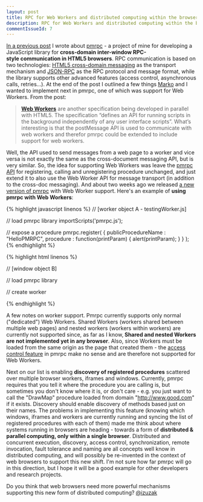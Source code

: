 ```yaml
---
layout: post
title: RPC for Web Workers and distributed computing within the browser
description: RPC for Web Workers and distributed computing within the browser
commentIssueId: 7
---
```


<a href="http://ivanzuzak.info/2009/10/10/inter-window-browser-communication-and-how-to-make-it-better/" target="_blank">In a previous post</a> I wrote about <a href="http://code.google.com/p/pmrpc" target="_blank">pmrpc</a> - a project of mine for developing a JavaScript library for <strong>cross-domain inter-window RPC-style communication in HTML5 browsers</strong>. RPC communication is based on two technologies: <a href="http://dev.w3.org/html5/spec/Overview.html#crossDocumentMessages" target="_blank">HTML5 cross-domain messaging</a> as the transport mechanism and <a href="http://groups.google.com/group/json-rpc/web/json-rpc-1-2-proposal" target="_blank">JSON-RPC</a> as the RPC protocol and message format, while the library supports other advanced features (access control, asynchronous calls, retries...). At the end of the post I outlined a few things <a href="http://twitter.com/ivankovic_42" target="_blank">Marko</a> and I wanted to implement next in pmrpc, one of which was support for Web Workers. From the post:
<blockquote><a href="http://www.whatwg.org/specs/web-workers/current-work/" target="_blank"><strong>Web Workers</strong></a> are another specification being developed in parallel with HTML5. The specification “defines an API for running scripts in the background independently of any user interface scripts”. What’s interesting is that the postMessage API is used to communicate with web workers and therefor pmrpc could be extended to include support for web workers.</blockquote>
Well, the API used to send messages from a web page to a worker and vice versa is not exactly the same as the cross-document messaging API, but is very similar. So, the idea for supporting Web Workers was leave the <a href="http://code.google.com/p/pmrpc/wiki/PmrpcApiDocs" target="_blank">pmrpc API</a> for registering, calling and unregistering procedure unchanged, and just extend it to also use the Web Worker API for message transport (in addition to the cross-doc messaging). And about two weeks ago we released <a href="http://code.google.com/p/pmrpc/downloads/list" target="_blank">a new version of pmrpc</a> with Web Worker support. Here's an example of <strong>using pmrpc with Web Workers</strong>:

{% highlight javascript linenos %}
// [worker object A - testingWorker.js]

// load pmrpc library
importScripts('pmrpc.js');

// expose a procedure
pmrpc.register( {
publicProcedureName : "HelloPMRPC",
procedure : function(printParam) {
              alert(printParam); } } );
{% endhighlight %}

{% highlight html linenos %}

// [window object B]

// load pmrpc library
<script type="text/javascript" src="pmrpc.js"></script>

// create worker
<script type="text/javascript">
  var testingWorker =
    new Worker("testingWorker.js");

  // calls the exposed procedure
  pmrpc.call( {
  destination : testingWorker,
  publicProcedureName : "HelloPMRPC",
  params : ["Hello World!"] } );
</script>
{% endhighlight %}

A few notes on worker support. Pmrpc currently supports only normal ("dedicated") Web Workers. Shared Workers (workers shared between multiple web pages) and nested workers (workers within workers) are currently not supported since, as far as I know,<strong> Shared and nested Workers are not implemented yet in any browser</strong>. Also, since Workers must be loaded from the same origin as the page that created them - the <a href="http://code.google.com/p/pmrpc/wiki/PmrpcApiDocs#Access_control" target="_blank">access control feature</a> in pmrpc make no sense and are therefore not supported for Web Workers.

Next on our list is enabling <strong>discovery of registered procedures</strong> scattered over multiple browser workers, iframes and windows. Currently, pmrpc requires that you tell it where the procedure you are calling is, but sometimes you don't know where it is, or don't care - e.g. you just want to call the "DrawMap" procedure loaded from domain "http://www.good.com" if it exists. Discovery should enable discovery of methods based just on their names. The problems in implementing this feature (knowing which windows, iframes and workers are currently running and syncing the list of registered procedures with each of them) made me think about where systems running in browsers are heading - towards a form of <strong>distributed &amp; parallel computing, only within a single browser</strong>. Distributed and concurrent execution, discovery, access control, synchronization, remote invocation, fault tolerance and naming are all concepts well know in distributed computing, and will possibly be re-invented in the context of web browsers to support this new shift. I'm not sure how far pmrpc will go in this direction, but I hope it will be a good example for other developers and research projects.

Do you think that web browsers need more powerful mechanisms supporting this new form of distributed computing? <a href="http://www.twitter.com/izuzak" target="_blank">@izuzak</a>

